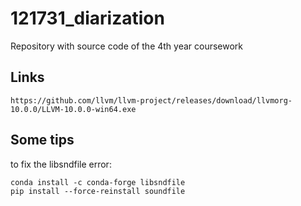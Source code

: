 # 121731_diarization
Repository with source code of the 4th year coursework

## Links
```
https://github.com/llvm/llvm-project/releases/download/llvmorg-10.0.0/LLVM-10.0.0-win64.exe
```

## Some tips
to fix the libsndfile error:
```
conda install -c conda-forge libsndfile
pip install --force-reinstall soundfile
```
